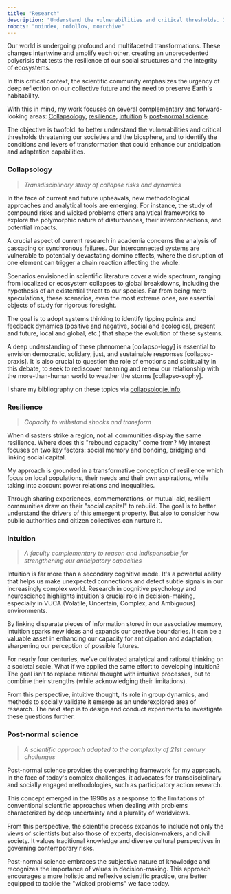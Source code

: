 ```yaml
---
title: "Research"
description: "Understand the vulnerabilities and critical thresholds. Identify the conditions and levers of transformation."
robots: "noindex, nofollow, noarchive"
---
```

Our world is undergoing profound and multifaceted transformations. These changes intertwine and amplify each other, creating an unprecedented polycrisis that tests the resilience of our social structures and the integrity of ecosystems. 

In this critical context, the scientific community emphasizes the urgency of deep reflection on our collective future and the need to preserve Earth's habitability.

With this in mind, my work focuses on several complementary and forward-looking areas: [Collapsology](#collapsology), [resilience](#resilience), [intuition](#intuition) & [post-normal science](#post-normal-science). 

The objective is twofold: to better understand the vulnerabilities and critical thresholds threatening our societies and the biosphere, and to identify the conditions and levers of transformation that could enhance our anticipation and adaptation capabilities.

### Collapsology

> *Transdisciplinary study of collapse risks and dynamics*

In the face of current and future upheavals, new methodological approaches and analytical tools are emerging. For instance, the study of compound risks and wicked problems offers analytical frameworks to explore the polymorphic nature of disturbances, their interconnections, and potential impacts.

A crucial aspect of current research in academia concerns the analysis of cascading or synchronous failures. Our interconnected systems are vulnerable to potentially devastating domino effects, where the disruption of one element can trigger a chain reaction affecting the whole. 

Scenarios envisioned in scientific literature cover a wide spectrum, ranging from localized or ecosystem collapses to global breakdowns, including the hypothesis of an existential threat to our species. Far from being mere speculations, these scenarios, even the most extreme ones, are essential objects of study for rigorous foresight.

The goal is to adopt systems thinking to identify tipping points and feedback dynamics (positive and negative, social and ecological, present and future, local and global, etc.) that shape the evolution of these systems.

A deep understanding of these phenomena [collapso-logy] is essential to envision democratic, solidary, just, and sustainable responses [collapso-praxis]. It is also crucial to question the role of emotions and spirituality in this debate, to seek to rediscover meaning and renew our relationship with the more-than-human world to weather the storms [collapso-sophy].

I share my bibliography on these topics via [collapsologie.info](https://www.collapsologie.info/en/science).

### Resilience

> *Capacity to withstand shocks and transform*

When disasters strike a region, not all communities display the same resilience. Where does this "rebound capacity" come from? My interest focuses on two key factors: social memory and bonding, bridging and linking social capital.

My approach is grounded in a transformative conception of resilience which focus on local populations, their needs and their own aspirations, while taking into account power relations and inequalities.

Through sharing experiences, commemorations, or mutual-aid, resilient communities draw on their "social capital" to rebuild. The goal is to better understand the drivers of this emergent property. But also to consider how public authorities and citizen collectives can nurture it.

### Intuition

> *A faculty complementary to reason and indispensable for strengthening our anticipatory capacities*

Intuition is far more than a secondary cognitive mode. It's a powerful ability that helps us make unexpected connections and detect subtle signals in our increasingly complex world. Research in cognitive psychology and neuroscience highlights intuition's crucial role in decision-making, especially in VUCA (Volatile, Uncertain, Complex, and Ambiguous) environments. 

By linking disparate pieces of information stored in our associative memory, intuition sparks new ideas and expands our creative boundaries. It can be a valuable asset in enhancing our capacity for anticipation and adaptation, sharpening our perception of possible futures.

For nearly four centuries, we've cultivated analytical and rational thinking on a societal scale. What if we applied the same effort to developing intuition? The goal isn't to replace rational thought with intuitive processes, but to combine their strengths (while acknowledging their limitations).

From this perspective, intuitive thought, its role in group dynamics, and methods to socially validate it emerge as an underexplored area of research. The next step is to design and conduct experiments to investigate these questions further.

### Post-normal science

> *A scientific approach adapted to the complexity of 21st century challenges*

Post-normal science provides the overarching framework for my approach. In the face of today's complex challenges, it advocates for transdisciplinary and socially engaged methodologies, such as participatory action research.

This concept emerged in the 1990s as a response to the limitations of conventional scientific approaches when dealing with problems characterized by deep uncertainty and a plurality of worldviews. 

From this perspective, the scientific process expands to include not only the views of scientists but also those of experts, decision-makers, and civil society. It values traditional knowledge and diverse cultural perspectives in governing contemporary risks.

Post-normal science embraces the subjective nature of knowledge and recognizes the importance of values in decision-making. This approach encourages a more holistic and reflexive scientific practice, one better equipped to tackle the "wicked problems" we face today.